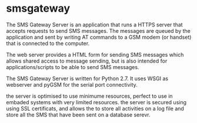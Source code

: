 smsgateway
==========

The SMS Gateway Server is an application that runs a HTTPS server that accepts requests to send SMS messages. The messages are queued by the application and sent by writing AT commands to a GSM modem (or handset) that is connected to the computer.

The web server provides a HTML form for sending SMS messages which allows shared access to message sending, but is also intended for applications/scripts to be able to send SMS messages.

The SMS Gateway Server is written for Python 2.7. It uses WSGI as webserver and pyGSM for the serial port connectivity. 

the server is optimised to use minimume resources, perfect to use in embaded systems with very limited resources. the server is secured using using SSL certificats, and allows the to store all activities on a log file and store all the SMS that have been sent on a database serevr.
